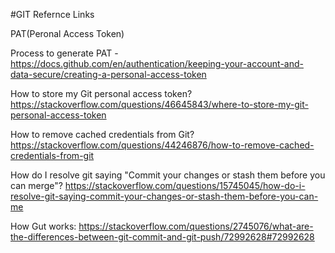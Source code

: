 #GIT Refernce Links

PAT(Peronal Access Token)

Process to generate PAT - https://docs.github.com/en/authentication/keeping-your-account-and-data-secure/creating-a-personal-access-token

How to store my Git personal access token?
https://stackoverflow.com/questions/46645843/where-to-store-my-git-personal-access-token

How to remove cached credentials from Git?
https://stackoverflow.com/questions/44246876/how-to-remove-cached-credentials-from-git

How do I resolve git saying "Commit your changes or stash them before you can merge"?
https://stackoverflow.com/questions/15745045/how-do-i-resolve-git-saying-commit-your-changes-or-stash-them-before-you-can-me


How Gut works:
https://stackoverflow.com/questions/2745076/what-are-the-differences-between-git-commit-and-git-push/72992628#72992628
